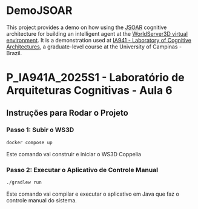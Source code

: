 # DemoJSOAR

This project provides a demo on how using the [JSOAR](https://github.com/soartech/jsoar) cognitive architecture for building an intelligent agent at the [WorldServer3D virtual environment](https://github.com/CST-Group/ws3d). It is a demonstration used at [IA941 - Laboratory of Cognitive Architectures](https://faculty.dca.fee.unicamp.br/gudwin/courses/IA941), a graduate-level course at the University of Campinas - Brazil.  


# P_IA941A_2025S1 - Laboratório de Arquiteturas Cognitivas - Aula 6

## Instruções para Rodar o Projeto

### Passo 1: Subir o WS3D


```bash
docker compose up
```

Este comando vai construir e iniciar o WS3D Coppelia

### Passo 2: Executar o Aplicativo de Controle Manual

```bash
./gradlew run
```

Este comando vai compilar e executar o aplicativo em Java que faz o controle manual do sistema.

